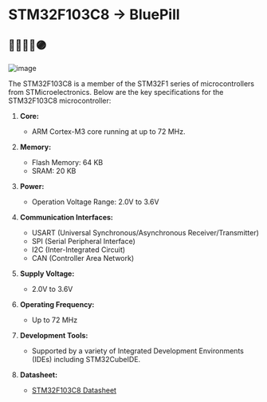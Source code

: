 # STM32F103C8 -> BluePill 

## 🔴🤞🔵🙏🟣 


![image](https://github.com/NaderMohamed325/IEEE--Task/assets/112278447/dd6eea7f-2558-4cf5-add9-12b690f3b61d)

The STM32F103C8 is a member of the STM32F1 series of microcontrollers from STMicroelectronics. Below are the key specifications for the STM32F103C8 microcontroller:

1. **Core:**
   - ARM Cortex-M3 core running at up to 72 MHz.

2. **Memory:**
   - Flash Memory: 64 KB
   - SRAM: 20 KB

3. **Power:**
   - Operation Voltage Range: 2.0V to 3.6V

4. **Communication Interfaces:**
   - USART (Universal Synchronous/Asynchronous Receiver/Transmitter)
   - SPI (Serial Peripheral Interface)
   - I2C (Inter-Integrated Circuit)
   - CAN (Controller Area Network)

5. **Supply Voltage:**
    - 2.0V to 3.6V

6. **Operating Frequency:**
    - Up to 72 MHz

7. **Development Tools:**
    - Supported by a variety of Integrated Development Environments (IDEs) including STM32CubeIDE.

15. **Datasheet:**
    - [STM32F103C8 Datasheet](https://www.st.com/resource/en/datasheet/stm32f103c8.pdf)

